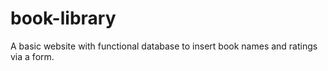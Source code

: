 # book-library
A basic website with functional database to insert book names and ratings via a form.
